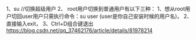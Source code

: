 1、su //切换超级用户
2、
root用户切换到普通用户有以下三种：
1、想从root用户切回user用户只需执行命令：su user (user是你自己安装时候的用户名)，
2、直接输入exit，
3、Ctrl+D组合键退出
https://blog.csdn.net/qq_37462176/article/details/81978214
